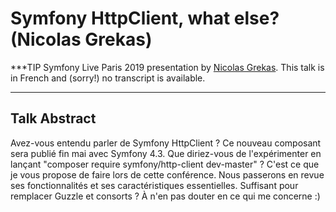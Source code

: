 # Symfony HttpClient, what else? (Nicolas Grekas)

***TIP
Symfony Live Paris 2019 presentation by [Nicolas Grekas](https://connect.symfony.com/api/alternates/072fe4aa-78a1-45c7-b802-34eb632562ef).
This talk is in French and (sorry!) no transcript is available.
***

## Talk Abstract

Avez-vous entendu parler de Symfony HttpClient ? Ce nouveau composant sera publié fin mai avec Symfony 4.3. Que diriez-vous de l'expérimenter en lançant "composer require symfony/http-client dev-master" ? C'est ce que je vous propose de faire lors de cette conférence. Nous passerons en revue ses fonctionnalités et ses caractéristiques essentielles. Suffisant pour remplacer Guzzle et consorts ? À n'en pas douter en ce qui me concerne :)


